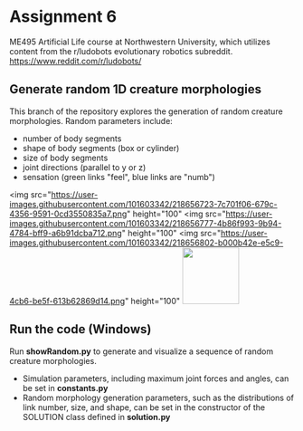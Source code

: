 # Assignment 6
ME495 Artificial Life course at Northwestern University, which utilizes content from the r/ludobots evolutionary robotics subreddit.
https://www.reddit.com/r/ludobots/

## Generate random 1D creature morphologies
This branch of the repository explores the generation of random creature morphologies. Random parameters include:
- number of body segments
- shape of body segments (box or cylinder)
- size of body segments
- joint directions (parallel to y or z)
- sensation (green links "feel", blue links are "numb")

<img src="https://user-images.githubusercontent.com/101603342/218656723-7c701f06-679c-4356-9591-0cd3550835a7.png" height="100"
<img src="https://user-images.githubusercontent.com/101603342/218656777-4b86f993-9b94-4784-bff9-a6b91dcba712.png" height="100"
<img src="https://user-images.githubusercontent.com/101603342/218656802-b000b42e-e5c9-4cb6-be5f-613b62869d14.png" height="100"
<img src="https://user-images.githubusercontent.com/101603342/218656824-899005a0-72f5-437c-b905-07b20b8694ff.png" height="100" />




## Run the code (Windows)
Run __showRandom.py__ to generate and visualize a sequence of random creature morphologies.

- Simulation parameters, including maximum joint forces and angles, can be set in __constants.py__
- Random morphology generation parameters, such as the distributions of link number, size, and shape, can be set in the constructor of the SOLUTION class defined in __solution.py__
